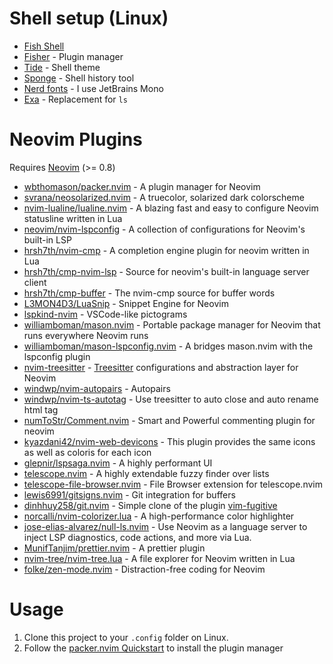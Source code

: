 # Shell setup (Linux)

- [Fish Shell](https://fishshell.com/)
- [Fisher](https://github.com/jorgebucaran/fisher) - Plugin manager
- [Tide](https://github.com/IlanCosman/tide) - Shell theme
- [Sponge](https://github.com/meaningful-ooo/sponge) - Shell history tool
- [Nerd fonts](https://www.nerdfonts.com/) - I use JetBrains Mono
- [Exa](https://github.com/ogham/exa) - Replacement for `ls`

# Neovim Plugins

Requires [Neovim](https://neovim.io/) (>= 0.8)

- [wbthomason/packer.nvim](https://github.com/wbthomason/packer.nvim) - A plugin manager for Neovim
- [svrana/neosolarized.nvim](https://github.com/svrana/neosolarized.nvim) - A truecolor, solarized dark colorscheme
- [nvim-lualine/lualine.nvim](https://github.com/nvim-lualine/lualine.nvim) - A blazing fast and easy to configure Neovim statusline written in Lua
- [neovim/nvim-lspconfig](https://github.com/neovim/nvim-lspconfig) - A collection of configurations for Neovim's built-in LSP
- [hrsh7th/nvim-cmp](https://github.com/hrsh7th/nvim-cmp) - A completion engine plugin for neovim written in Lua
- [hrsh7th/cmp-nvim-lsp](https://github.com/hrsh7th/cmp-nvim-lsp) - Source for neovim's built-in language server client
- [hrsh7th/cmp-buffer](https://github.com/hrsh7th/cmp-buffer) - The nvim-cmp source for buffer words
- [L3MON4D3/LuaSnip](https://github.com/L3MON4D3/LuaSnip) - Snippet Engine for Neovim
- [lspkind-nvim](https://github.com/onsails/lspkind.nvim) - VSCode-like pictograms
- [williamboman/mason.nvim](https://github.com/williamboman/mason.nvim) - Portable package manager for Neovim that runs everywhere Neovim runs
- [williamboman/mason-lspconfig.nvim](https://github.com/williamboman/mason-lspconfig.nvim) - A bridges mason.nvim with the lspconfig plugin
- [nvim-treesitter](https://github.com/nvim-treesitter/nvim-treesitter) - [Treesitter](https://github.com/tree-sitter/tree-sitter) configurations and abstraction layer for Neovim
- [windwp/nvim-autopairs](https://github.com/windwp/nvim-autopairs) - Autopairs
- [windwp/nvim-ts-autotag](https://github.com/windwp/nvim-ts-autotag) - Use treesitter to auto close and auto rename html tag
- [numToStr/Comment.nvim](https://github.com/numToStr/Comment.nvim) - Smart and Powerful commenting plugin for neovim
- [kyazdani42/nvim-web-devicons](https://github.com/kyazdani42/nvim-web-devicons) - This plugin provides the same icons as well as coloris for each icon
- [glepnir/lspsaga.nvim](https://github.com/glepnir/lspsaga.nvim) - A highly performant UI
- [telescope.nvim](https://github.com/nvim-telescope/telescope.nvim) - A highly extendable fuzzy finder over lists
- [telescope-file-browser.nvim](https://github.com/nvim-telescope/telescope-file-browser.nvim) - File Browser extension for telescope.nvim
- [lewis6991/gitsigns.nvim](https://github.com/lewis6991/gitsigns.nvim) - Git integration for buffers
- [dinhhuy258/git.nvim](https://github.com/dinhhuy258/git.nvim) - Simple clone of the plugin [vim-fugitive](https://github.com/tpope/vim-fugitive)
- [norcalli/nvim-colorizer.lua](https://github.com/norcalli/nvim-colorizer.lua) - A high-performance color highlighter
- [jose-elias-alvarez/null-ls.nvim](https://github.com/jose-elias-alvarez/null-ls.nvim) - Use Neovim as a language server to inject LSP diagnostics, code actions, and more via Lua.
- [MunifTanjim/prettier.nvim](https://github.com/MunifTanjim/prettier.nvim) - A prettier plugin
- [nvim-tree/nvim-tree.lua](https://github.com/nvim-tree/nvim-tree.lua) - A file explorer for Neovim written in Lua
- [folke/zen-mode.nvim](https://github.com/folke/zen-mode.nvim) - Distraction-free coding for Neovim

# Usage

1. Clone this project to your `.config` folder on Linux.
2. Follow the [packer.nvim Quickstart](https://github.com/wbthomason/packer.nvim#quickstart) to install the plugin manager

